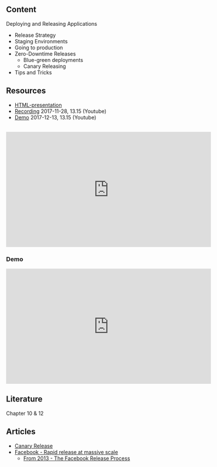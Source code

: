 ## Content
Deploying and Releasing Applications
* Release Strategy
* Staging Environments
* Going to production
* Zero-Downtime Releases
  * Blue-green deployments
  * Canary Releasing
* Tips and Tricks

## Resources
- [HTML-presentation](https://rawgit.com/2dv611/syllabus/master/resources/lectures/04_deploying_and_releasing_applications/index.html#/)
- [Recording](https://youtu.be/YVesDlwrZEk?t=14m57s&list=PLSWJPPj5sKmry_AUw35ypwxNBUU9YK1K-) 2017-11-28, 13.15 (Youtube)
- [Demo](https://youtu.be/Y1myTHs6AcE?list=PLSWJPPj5sKmry_AUw35ypwxNBUU9YK1K-) 2017-12-13, 13.15 (Youtube)

<br />
<iframe width="560" height="315" src="https://www.youtube.com/embed/YVesDlwrZEk?t=14m57s&list=PLSWJPPj5sKmry_AUw35ypwxNBUU9YK1K-" frameborder="0" allowfullscreen></iframe>

### Demo
<iframe width="560" height="315" src="https://www.youtube.com/embed/Y1myTHs6AcE?list=PLSWJPPj5sKmry_AUw35ypwxNBUU9YK1K-" frameborder="0" allowfullscreen></iframe>


## Literature
Chapter 10 & 12

## Articles
* [Canary Release](https://martinfowler.com/bliki/CanaryRelease.html)
* [Facebook - Rapid release at massive scale](https://code.facebook.com/posts/270314900139291/rapid-release-at-massive-scale)
  * [From 2013 - The Facebook Release Process](https://www.infoq.com/presentations/Facebook-Release-Process)